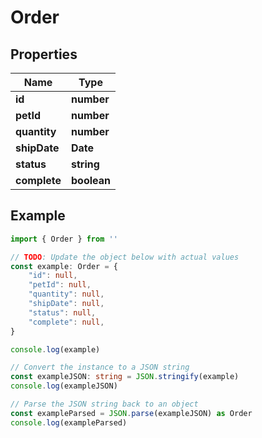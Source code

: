 
# Order


## Properties

Name | Type
------------ | -------------
**id** | **number**
**petId** | **number**
**quantity** | **number**
**shipDate** | **Date**
**status** | **string**
**complete** | **boolean**

## Example

```typescript
import { Order } from ''

// TODO: Update the object below with actual values
const example: Order = {
    "id": null,
    "petId": null,
    "quantity": null,
    "shipDate": null,
    "status": null,
    "complete": null,
}

console.log(example)

// Convert the instance to a JSON string
const exampleJSON: string = JSON.stringify(example)
console.log(exampleJSON)

// Parse the JSON string back to an object
const exampleParsed = JSON.parse(exampleJSON) as Order
console.log(exampleParsed)
```


